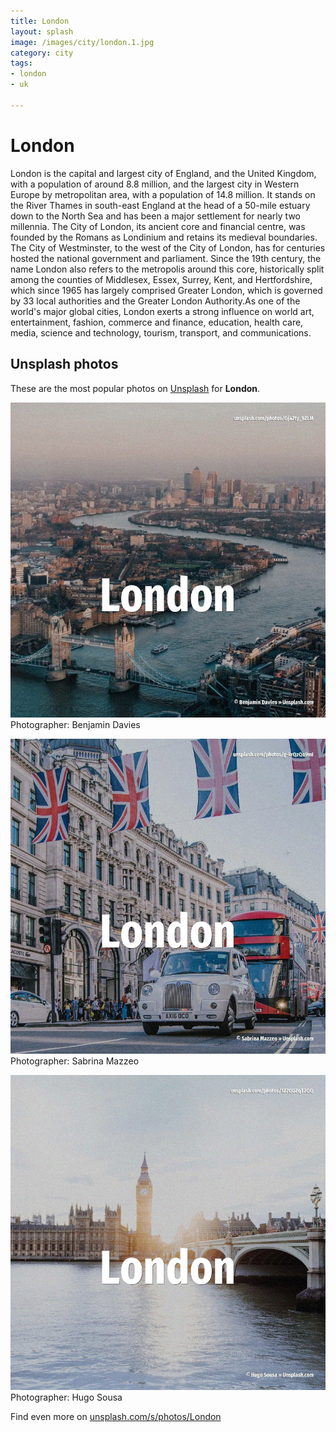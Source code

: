 ```yaml
---
title: London
layout: splash
image: /images/city/london.1.jpg
category: city
tags:
- london
- uk

---
```

# London

London is the capital and largest city of England, and the United Kingdom, with a population of  around 8.8 million, and the largest city in Western Europe by metropolitan area, with a population  of 14.8 million. It stands on the River Thames in south-east England at the head of a 50-mile  estuary down to the  North Sea and has been a major settlement for nearly two millennia. The City of London, its ancient core and financial centre, was founded by the Romans as Londinium  and retains its medieval boundaries. The City of Westminster, to the west of the City of London, has for centuries hosted the national  government and parliament. Since the 19th century, the name London also refers to the metropolis around this core,  historically split among the counties of Middlesex, Essex, Surrey, Kent, and Hertfordshire, which  since 1965 has largely comprised Greater London, which is governed by 33 local authorities and the  Greater London Authority.As one of the world's major global cities, London exerts a strong  influence on world art, entertainment, fashion, commerce and finance, education, health care,  media, science and technology, tourism, transport, and communications. 

 
## Unsplash photos
These are the most popular photos on [Unsplash](https://unsplash.com) for **London**.
 
![London](/images/city/london.1.jpg)
Photographer:  Benjamin Davies
 
![London](/images/city/london.2.jpg)
Photographer:  Sabrina Mazzeo
 
![London](/images/city/london.3.jpg)
Photographer:  Hugo Sousa
 
Find even more on [unsplash.com/s/photos/London](https://unsplash.com/s/photos/London)
 
